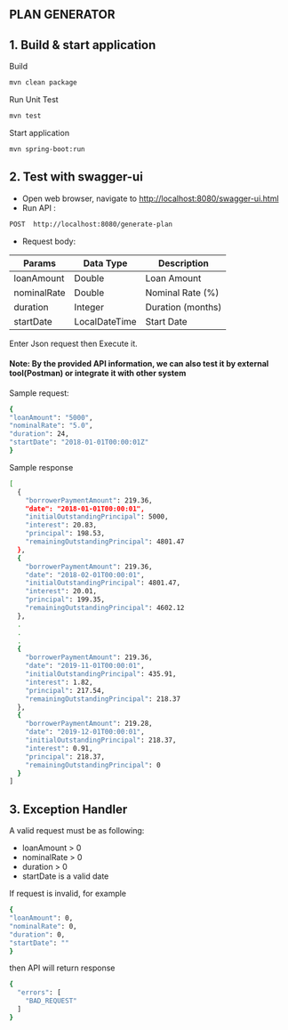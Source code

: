 ## PLAN GENERATOR

## 1. Build & start application
Build
```sh
mvn clean package
```
Run Unit Test
```sh
mvn test
```
Start application
```sh
mvn spring-boot:run
```
## 2. Test with swagger-ui
- Open web browser, navigate to 
[http://localhost:8080/swagger-ui.html](http://localhost:8080/swagger-ui.html )
- Run API : 
```sh
POST  http://localhost:8080/generate-plan 
```
* Request body:

|Params | Data Type | Description |
|-------|-------|-------| 
|loanAmount | Double | Loan Amount |
|nominalRate | Double | Nominal Rate (%) |
|duration | Integer | Duration (months) |
|startDate | LocalDateTime | Start Date |

Enter Json request then Execute it.

#### Note: By the provided API information, we can also test it by external tool(Postman) or integrate it with other system    

Sample request:
```sh
{
"loanAmount": "5000",
"nominalRate": "5.0",
"duration": 24,
"startDate": "2018-01-01T00:00:01Z"
}
```

Sample response 
```sh
[
  {
    "borrowerPaymentAmount": 219.36,
    "date": "2018-01-01T00:00:01",
    "initialOutstandingPrincipal": 5000,
    "interest": 20.83,
    "principal": 198.53,
    "remainingOutstandingPrincipal": 4801.47
  },
  {
    "borrowerPaymentAmount": 219.36,
    "date": "2018-02-01T00:00:01",
    "initialOutstandingPrincipal": 4801.47,
    "interest": 20.01,
    "principal": 199.35,
    "remainingOutstandingPrincipal": 4602.12
  },
  .
  .
  .
  {
    "borrowerPaymentAmount": 219.36,
    "date": "2019-11-01T00:00:01",
    "initialOutstandingPrincipal": 435.91,
    "interest": 1.82,
    "principal": 217.54,
    "remainingOutstandingPrincipal": 218.37
  },
  {
    "borrowerPaymentAmount": 219.28,
    "date": "2019-12-01T00:00:01",
    "initialOutstandingPrincipal": 218.37,
    "interest": 0.91,
    "principal": 218.37,
    "remainingOutstandingPrincipal": 0
  }
]
```
## 3. Exception Handler
A valid request must be as following:
- loanAmount > 0
- nominalRate > 0
- duration > 0
- startDate is a valid date

If request is invalid, for example

```sh
{
"loanAmount": 0,
"nominalRate": 0,
"duration": 0,
"startDate": ""
}
``` 
then API will return response
```sh
{
  "errors": [
    "BAD_REQUEST"
  ]
}
``` 


